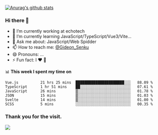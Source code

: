 [![Anurag's github stats](https://github-readme-stats.vercel.app/api?username=gideonsenku)](https://github.com/anuraghazra/github-readme-stats)
### Hi there 👋
- 🔭 I’m currently working at echotech
- 🌱 I’m currently learning JavaScript/TypeScript/Vue3/Vite...
- 💬 Ask me about: JavaScript/Web Spidder 
- 📫 How to reach me: [@Gideon_Senku](https://t.me/Gideon_Senku)
- 😄 Pronouns: ...
- ⚡ Fun fact: I ❤️ 🎵

📊 **This week I spent my time on**
<!--START_SECTION:waka-->

```text
Vue.js          21 hrs 25 mins  ██████████████████████░░░   88.09 %
TypeScript      1 hr 51 mins    ██░░░░░░░░░░░░░░░░░░░░░░░   07.61 %
JavaScript      26 mins         ▒░░░░░░░░░░░░░░░░░░░░░░░░   01.78 %
JSON            15 mins         ▒░░░░░░░░░░░░░░░░░░░░░░░░   01.03 %
Svelte          14 mins         ▒░░░░░░░░░░░░░░░░░░░░░░░░   01.00 %
SCSS            5 mins          ░░░░░░░░░░░░░░░░░░░░░░░░░   00.35 %
```

<!--END_SECTION:waka-->


### Thank you for the visit.
![](http://profile-counter.glitch.me/gideonsenku/count.svg)
<!--
**GideonSenku/GideonSenku** is a ✨ _special_ ✨ repository because its `README.md` (this file) appears on your GitHub profile.

Here are some ideas to get you started:

- 🔭 I’m currently working on ...
- 🌱 I’m currently learning ...
- 👯 I’m looking to collaborate on ...
- 🤔 I’m looking for help with ...
- 💬 Ask me about ...
- 📫 How to reach me: ...
- 😄 Pronouns: ...
- ⚡ Fun fact: ...
-->
